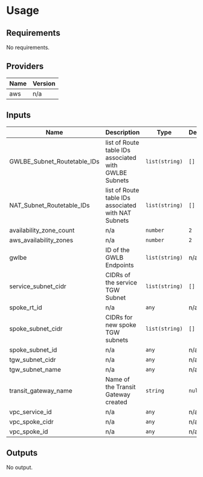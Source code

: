 # Usage
<!--- BEGIN_TF_DOCS --->
## Requirements

No requirements.

## Providers

| Name | Version |
|------|---------|
| aws | n/a |

## Inputs

| Name | Description | Type | Default | Required |
|------|-------------|------|---------|:--------:|
| GWLBE\_Subnet\_Routetable\_IDs | list of Route table IDs associated with GWLBE Subnets | `list(string)` | `[]` | no |
| NAT\_Subnet\_Routetable\_IDs | list of Route table IDs associated with NAT Subnets | `list(string)` | `[]` | no |
| availability\_zone\_count | n/a | `number` | `2` | no |
| aws\_availability\_zones | n/a | `number` | `2` | no |
| gwlbe | ID of the GWLB Endpoints | `list(string)` | n/a | yes |
| service\_subnet\_cidr | CIDRs of the service TGW Subnet | `list(string)` | `[]` | no |
| spoke\_rt\_id | n/a | `any` | n/a | yes |
| spoke\_subnet\_cidr | CIDRs for new spoke TGW subnets | `list(string)` | `[]` | no |
| spoke\_subnet\_id | n/a | `any` | n/a | yes |
| tgw\_subnet\_cidr | n/a | `any` | n/a | yes |
| tgw\_subnet\_name | n/a | `any` | n/a | yes |
| transit\_gateway\_name | Name of the Transit Gateway created | `string` | `null` | no |
| vpc\_service\_id | n/a | `any` | n/a | yes |
| vpc\_spoke\_cidr | n/a | `any` | n/a | yes |
| vpc\_spoke\_id | n/a | `any` | n/a | yes |

## Outputs

No output.

<!--- END_TF_DOCS --->
